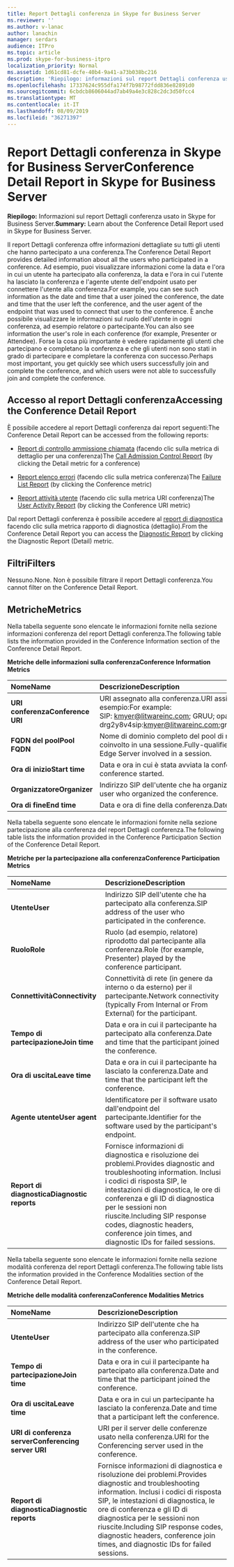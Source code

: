 ```yaml
---
title: Report Dettagli conferenza in Skype for Business Server
ms.reviewer: ''
ms.author: v-lanac
author: lanachin
manager: serdars
audience: ITPro
ms.topic: article
ms.prod: skype-for-business-itpro
localization_priority: Normal
ms.assetid: 1d61cd81-dcfe-40b4-9a41-a73b038bc216
description: 'Riepilogo: informazioni sul report Dettagli conferenza usato in Skype for Business Server.'
ms.openlocfilehash: 17337624c955dfa174f7b98772fdd836e82891d0
ms.sourcegitcommit: 6cbdcb8606044ad7ab49a4e3c828c2dc3d50fcc4
ms.translationtype: MT
ms.contentlocale: it-IT
ms.lasthandoff: 08/09/2019
ms.locfileid: "36271397"
---
```

# <a name="conference-detail-report-in-skype-for-business-server"></a><span data-ttu-id="ba3db-103">Report Dettagli conferenza in Skype for Business Server</span><span class="sxs-lookup"><span data-stu-id="ba3db-103">Conference Detail Report in Skype for Business Server</span></span>

<span data-ttu-id="ba3db-104">**Riepilogo:** Informazioni sul report Dettagli conferenza usato in Skype for Business Server.</span><span class="sxs-lookup"><span data-stu-id="ba3db-104">**Summary:** Learn about the Conference Detail Report used in Skype for Business Server.</span></span>

<span data-ttu-id="ba3db-105">Il report Dettagli conferenza offre informazioni dettagliate su tutti gli utenti che hanno partecipato a una conferenza.</span><span class="sxs-lookup"><span data-stu-id="ba3db-105">The Conference Detail Report provides detailed information about all the users who participated in a conference.</span></span> <span data-ttu-id="ba3db-106">Ad esempio, puoi visualizzare informazioni come la data e l'ora in cui un utente ha partecipato alla conferenza, la data e l'ora in cui l'utente ha lasciato la conferenza e l'agente utente dell'endpoint usato per connettere l'utente alla conferenza.</span><span class="sxs-lookup"><span data-stu-id="ba3db-106">For example, you can see such information as the date and time that a user joined the conference, the date and time that the user left the conference, and the user agent of the endpoint that was used to connect that user to the conference.</span></span> <span data-ttu-id="ba3db-107">È anche possibile visualizzare le informazioni sul ruolo dell'utente in ogni conferenza, ad esempio relatore o partecipante.</span><span class="sxs-lookup"><span data-stu-id="ba3db-107">You can also see information the user's role in each conference (for example, Presenter or Attendee).</span></span> <span data-ttu-id="ba3db-108">Forse la cosa più importante è vedere rapidamente gli utenti che partecipano e completano la conferenza e che gli utenti non sono stati in grado di partecipare e completare la conferenza con successo.</span><span class="sxs-lookup"><span data-stu-id="ba3db-108">Perhaps most important, you get quickly see which users successfully join and complete the conference, and which users were not able to successfully join and complete the conference.</span></span>

## <a name="accessing-the-conference-detail-report"></a><span data-ttu-id="ba3db-109">Accesso al report Dettagli conferenza</span><span class="sxs-lookup"><span data-stu-id="ba3db-109">Accessing the Conference Detail Report</span></span>

<span data-ttu-id="ba3db-110">È possibile accedere al report Dettagli conferenza dai report seguenti:</span><span class="sxs-lookup"><span data-stu-id="ba3db-110">The Conference Detail Report can be accessed from the following reports:</span></span>

- <span data-ttu-id="ba3db-111">[Report di controllo ammissione chiamata](call-admission-control-report.md) (facendo clic sulla metrica di dettaglio per una conferenza)</span><span class="sxs-lookup"><span data-stu-id="ba3db-111">The [Call Admission Control Report](call-admission-control-report.md) (by clicking the Detail metric for a conference)</span></span>

- <span data-ttu-id="ba3db-112">[Report elenco errori](failure-list-report.md) (facendo clic sulla metrica conferenza)</span><span class="sxs-lookup"><span data-stu-id="ba3db-112">The [Failure List Report](failure-list-report.md) (by clicking the Conference metric)</span></span>

- <span data-ttu-id="ba3db-113">[Report attività utente](call-diagnostic-reports-per-user.md) (facendo clic sulla metrica URI conferenza)</span><span class="sxs-lookup"><span data-stu-id="ba3db-113">The [User Activity Report](call-diagnostic-reports-per-user.md) (by clicking the Conference URI metric)</span></span>

<span data-ttu-id="ba3db-114">Dal report Dettagli conferenza è possibile accedere al [report di diagnostica](diagnostic-report.md) facendo clic sulla metrica rapporto di diagnostica (dettaglio).</span><span class="sxs-lookup"><span data-stu-id="ba3db-114">From the Conference Detail Report you can access the [Diagnostic Report](diagnostic-report.md) by clicking the Diagnostic Report (Detail) metric.</span></span>

## <a name="filters"></a><span data-ttu-id="ba3db-115">Filtri</span><span class="sxs-lookup"><span data-stu-id="ba3db-115">Filters</span></span>

<span data-ttu-id="ba3db-116">Nessuno.</span><span class="sxs-lookup"><span data-stu-id="ba3db-116">None.</span></span> <span data-ttu-id="ba3db-117">Non è possibile filtrare il report Dettagli conferenza.</span><span class="sxs-lookup"><span data-stu-id="ba3db-117">You cannot filter on the Conference Detail Report.</span></span>

## <a name="metrics"></a><span data-ttu-id="ba3db-118">Metriche</span><span class="sxs-lookup"><span data-stu-id="ba3db-118">Metrics</span></span>

<span data-ttu-id="ba3db-119">Nella tabella seguente sono elencate le informazioni fornite nella sezione informazioni conferenza del report Dettagli conferenza.</span><span class="sxs-lookup"><span data-stu-id="ba3db-119">The following table lists the information provided in the Conference Information section of the Conference Detail Report.</span></span>

<span data-ttu-id="ba3db-120">**Metriche delle informazioni sulla conferenza**</span><span class="sxs-lookup"><span data-stu-id="ba3db-120">**Conference Information Metrics**</span></span>


| <span data-ttu-id="ba3db-121">**Nome**</span><span class="sxs-lookup"><span data-stu-id="ba3db-121">**Name**</span></span>                 | <span data-ttu-id="ba3db-122">**Descrizione**</span><span class="sxs-lookup"><span data-stu-id="ba3db-122">**Description**</span></span>                                                                                                            |
|:-------------------------|:---------------------------------------------------------------------------------------------------------------------------|
| <span data-ttu-id="ba3db-123">**URI conferenza**</span><span class="sxs-lookup"><span data-stu-id="ba3db-123">**Conference URI**</span></span> <br/> | <span data-ttu-id="ba3db-124">URI assegnato alla conferenza.</span><span class="sxs-lookup"><span data-stu-id="ba3db-124">URI assigned to the conference.</span></span> <span data-ttu-id="ba3db-125">Ad esempio:</span><span class="sxs-lookup"><span data-stu-id="ba3db-125">For example:</span></span>  <br/> <span data-ttu-id="ba3db-126">SIP: kmyer@litwareinc.com; GRUU; opaque = app: conf: stato attiva: ID: drg2y8v4</span><span class="sxs-lookup"><span data-stu-id="ba3db-126">sip:kmyer@litwareinc.com;gruu;opaque=app:conf:focus:id:drg2y8v4</span></span>  <br/> |
| <span data-ttu-id="ba3db-127">**FQDN del pool**</span><span class="sxs-lookup"><span data-stu-id="ba3db-127">**Pool FQDN**</span></span> <br/>      | <span data-ttu-id="ba3db-128">Nome di dominio completo del pool di registrazione o del server perimetrale coinvolto in una sessione.</span><span class="sxs-lookup"><span data-stu-id="ba3db-128">Fully-qualified domain name of the Registrar pool or Edge Server involved in a session.</span></span>  <br/>                             |
| <span data-ttu-id="ba3db-129">**Ora di inizio**</span><span class="sxs-lookup"><span data-stu-id="ba3db-129">**Start time**</span></span> <br/>     | <span data-ttu-id="ba3db-130">Data e ora in cui è stata avviata la conferenza.</span><span class="sxs-lookup"><span data-stu-id="ba3db-130">Date and time that the conference started.</span></span>  <br/>                                                                          |
| <span data-ttu-id="ba3db-131">**Organizzatore**</span><span class="sxs-lookup"><span data-stu-id="ba3db-131">**Organizer**</span></span> <br/>      | <span data-ttu-id="ba3db-132">Indirizzo SIP dell'utente che ha organizzato la conferenza.</span><span class="sxs-lookup"><span data-stu-id="ba3db-132">SIP address of the user who organized the conference.</span></span>  <br/>                                                               |
| <span data-ttu-id="ba3db-133">**Ora di fine**</span><span class="sxs-lookup"><span data-stu-id="ba3db-133">**End time**</span></span> <br/>       | <span data-ttu-id="ba3db-134">Data e ora di fine della conferenza.</span><span class="sxs-lookup"><span data-stu-id="ba3db-134">Date and time that the conference ended.</span></span>  <br/>                                                                            |

<span data-ttu-id="ba3db-135">Nella tabella seguente sono elencate le informazioni fornite nella sezione partecipazione alla conferenza del report Dettagli conferenza.</span><span class="sxs-lookup"><span data-stu-id="ba3db-135">The following table lists the information provided in the Conference Participation Section of the Conference Detail Report.</span></span>

<span data-ttu-id="ba3db-136">**Metriche per la partecipazione alla conferenza**</span><span class="sxs-lookup"><span data-stu-id="ba3db-136">**Conference Participation Metrics**</span></span>

|<span data-ttu-id="ba3db-137">**Nome**</span><span class="sxs-lookup"><span data-stu-id="ba3db-137">**Name**</span></span>|<span data-ttu-id="ba3db-138">**Descrizione**</span><span class="sxs-lookup"><span data-stu-id="ba3db-138">**Description**</span></span>|
|:-----|:-----|
|<span data-ttu-id="ba3db-139">**Utente**</span><span class="sxs-lookup"><span data-stu-id="ba3db-139">**User**</span></span> <br/> |<span data-ttu-id="ba3db-140">Indirizzo SIP dell'utente che ha partecipato alla conferenza.</span><span class="sxs-lookup"><span data-stu-id="ba3db-140">SIP address of the user who participated in the conference.</span></span>  <br/> |
|<span data-ttu-id="ba3db-141">**Ruolo**</span><span class="sxs-lookup"><span data-stu-id="ba3db-141">**Role**</span></span> <br/> |<span data-ttu-id="ba3db-142">Ruolo (ad esempio, relatore) riprodotto dal partecipante alla conferenza.</span><span class="sxs-lookup"><span data-stu-id="ba3db-142">Role (for example, Presenter) played by the conference participant.</span></span>  <br/> |
|<span data-ttu-id="ba3db-143">**Connettività**</span><span class="sxs-lookup"><span data-stu-id="ba3db-143">**Connectivity**</span></span> <br/> |<span data-ttu-id="ba3db-144">Connettività di rete (in genere da interno o da esterno) per il partecipante.</span><span class="sxs-lookup"><span data-stu-id="ba3db-144">Network connectivity (typically From Internal or From External) for the participant.</span></span>  <br/> |
|<span data-ttu-id="ba3db-145">**Tempo di partecipazione**</span><span class="sxs-lookup"><span data-stu-id="ba3db-145">**Join time**</span></span> <br/> |<span data-ttu-id="ba3db-146">Data e ora in cui il partecipante ha partecipato alla conferenza.</span><span class="sxs-lookup"><span data-stu-id="ba3db-146">Date and time that the participant joined the conference.</span></span>  <br/> |
|<span data-ttu-id="ba3db-147">**Ora di uscita**</span><span class="sxs-lookup"><span data-stu-id="ba3db-147">**Leave time**</span></span> <br/> |<span data-ttu-id="ba3db-148">Data e ora in cui il partecipante ha lasciato la conferenza.</span><span class="sxs-lookup"><span data-stu-id="ba3db-148">Date and time that the participant left the conference.</span></span>  <br/> |
|<span data-ttu-id="ba3db-149">**Agente utente**</span><span class="sxs-lookup"><span data-stu-id="ba3db-149">**User agent**</span></span> <br/> |<span data-ttu-id="ba3db-150">Identificatore per il software usato dall'endpoint del partecipante.</span><span class="sxs-lookup"><span data-stu-id="ba3db-150">Identifier for the software used by the participant's endpoint.</span></span>  <br/> |
|<span data-ttu-id="ba3db-151">**Report di diagnostica**</span><span class="sxs-lookup"><span data-stu-id="ba3db-151">**Diagnostic reports**</span></span> <br/> |<span data-ttu-id="ba3db-152">Fornisce informazioni di diagnostica e risoluzione dei problemi.</span><span class="sxs-lookup"><span data-stu-id="ba3db-152">Provides diagnostic and troubleshooting information.</span></span> <span data-ttu-id="ba3db-153">Inclusi i codici di risposta SIP, le intestazioni di diagnostica, le ore di conferenza e gli ID di diagnostica per le sessioni non riuscite.</span><span class="sxs-lookup"><span data-stu-id="ba3db-153">Including SIP response codes, diagnostic headers, conference join times, and diagnostic IDs for failed sessions.</span></span>  <br/> |

<span data-ttu-id="ba3db-154">Nella tabella seguente sono elencate le informazioni fornite nella sezione modalità conferenza del report Dettagli conferenza.</span><span class="sxs-lookup"><span data-stu-id="ba3db-154">The following table lists the information provided in the Conference Modalities section of the Conference Detail Report.</span></span>

<span data-ttu-id="ba3db-155">**Metriche delle modalità conferenza**</span><span class="sxs-lookup"><span data-stu-id="ba3db-155">**Conference Modalities Metrics**</span></span>

|<span data-ttu-id="ba3db-156">**Nome**</span><span class="sxs-lookup"><span data-stu-id="ba3db-156">**Name**</span></span>|<span data-ttu-id="ba3db-157">**Descrizione**</span><span class="sxs-lookup"><span data-stu-id="ba3db-157">**Description**</span></span>|
|:-----|:-----|
|<span data-ttu-id="ba3db-158">**Utente**</span><span class="sxs-lookup"><span data-stu-id="ba3db-158">**User**</span></span> <br/> |<span data-ttu-id="ba3db-159">Indirizzo SIP dell'utente che ha partecipato alla conferenza.</span><span class="sxs-lookup"><span data-stu-id="ba3db-159">SIP address of the user who participated in the conference.</span></span>  <br/> |
|<span data-ttu-id="ba3db-160">**Tempo di partecipazione**</span><span class="sxs-lookup"><span data-stu-id="ba3db-160">**Join time**</span></span> <br/> |<span data-ttu-id="ba3db-161">Data e ora in cui il partecipante ha partecipato alla conferenza.</span><span class="sxs-lookup"><span data-stu-id="ba3db-161">Date and time that the participant joined the conference.</span></span>  <br/> |
|<span data-ttu-id="ba3db-162">**Ora di uscita**</span><span class="sxs-lookup"><span data-stu-id="ba3db-162">**Leave time**</span></span> <br/> |<span data-ttu-id="ba3db-163">Data e ora in cui un partecipante ha lasciato la conferenza.</span><span class="sxs-lookup"><span data-stu-id="ba3db-163">Date and time that a participant left the conference.</span></span>  <br/> |
|<span data-ttu-id="ba3db-164">**URI di conferenza server**</span><span class="sxs-lookup"><span data-stu-id="ba3db-164">**Conferencing server URI**</span></span> <br/> |<span data-ttu-id="ba3db-165">URI per il server delle conferenze usato nella conferenza.</span><span class="sxs-lookup"><span data-stu-id="ba3db-165">URI for the Conferencing server used in the conference.</span></span>  <br/> |
|<span data-ttu-id="ba3db-166">**Report di diagnostica**</span><span class="sxs-lookup"><span data-stu-id="ba3db-166">**Diagnostic reports**</span></span> <br/> |<span data-ttu-id="ba3db-167">Fornisce informazioni di diagnostica e risoluzione dei problemi.</span><span class="sxs-lookup"><span data-stu-id="ba3db-167">Provides diagnostic and troubleshooting information.</span></span> <span data-ttu-id="ba3db-168">Inclusi i codici di risposta SIP, le intestazioni di diagnostica, le ore di conferenza e gli ID di diagnostica per le sessioni non riuscite.</span><span class="sxs-lookup"><span data-stu-id="ba3db-168">Including SIP response codes, diagnostic headers, conference join times, and diagnostic IDs for failed sessions.</span></span>  <br/> |


